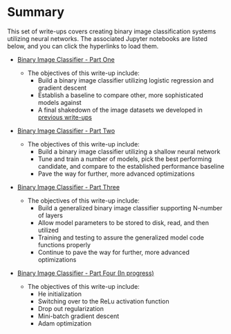 # Summary

This set of write-ups covers creating binary image classification systems utilizing neural networks.  The associated Jupyter notebooks are listed below, and you can click the hyperlinks to load them.

* [Binary Image Classifier - Part One](https://nbviewer.jupyter.org/github/nrasch/Portfolio/blob/master/Machine-Learning-and-AI/Python/P03-Image-Classifiers-Mar-2018/BinaryImageClassifier-PartOne.ipynb)
  
  * The objectives of this write-up include:
    * Build a binary image classifier utilizing logistic regression and gradient descent
    * Establish a baseline to compare other, more sophisticated models against
    * A final shakedown of the image datasets we developed in [previous write-ups](.https://nbviewer.jupyter.org/github/nrasch/Portfolio/blob/master/Machine-Learning-and-AI/Python/P03-Image-Classifiers-Mar-2018/P02-Image-Dataset-Creation-Feb-2018)

* [Binary Image Classifier - Part Two](https://nbviewer.jupyter.org/github/nrasch/Portfolio/blob/master/Machine-Learning-and-AI/Python/P03-Image-Classifiers-Mar-2018/BinaryImageClassifier-PartTwo.ipynb)
  
  * The objectives of this write-up include:
    * Build a binary image classifier utilizing a shallow neural network
    * Tune and train a number of models, pick the best performing candidate, and compare to the established performance baseline
    * Pave the way for further, more advanced optimizations

    
* [Binary Image Classifier - Part Three](https://nbviewer.jupyter.org/github/nrasch/Portfolio/blob/master/Machine-Learning-and-AI/Python/P03-Image-Classifiers-Mar-2018/BinaryImageClassifier-PartThree.ipynb)

  * The objectives of this write-up include:
    * Build a generalized binary image classifier supporting N-number of layers
    * Allow model parameters to be stored to disk, read, and then utilized 
    * Training and testing to assure the generalized model code functions properly
    * Continue to pave the way for further, more advanced optimizations
    

* [Binary Image Classifier - Part Four (In progress)](https://nbviewer.jupyter.org/github/nrasch/Portfolio/blob/master/Machine-Learning-and-AI/Python/P03-Image-Classifiers-Mar-2018/BinaryImageClassifier-PartFour.ipynb)

  * The objectives of this write-up include:
    * He initialization
    * Switching over to the ReLu activation function
    * Drop out regularization
    * Mini-batch gradient descent
    * Adam optimization